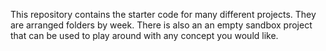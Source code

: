 

This repository contains the starter code for many different projects. They are arranged folders by week. There is also an an empty sandbox project that can be used to play around with any concept you would like.
